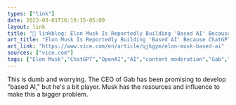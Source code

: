 ```yaml
---
types: ["link"]
date: 2023-03-01T16:19:15-05:00
layout: link
title: "🔗 linkblog: Elon Musk Is Reportedly Building 'Based AI' Because ChatGPT Is Too Woke'"
art_title: "Elon Musk Is Reportedly Building 'Based AI' Because ChatGPT Is Too Woke"
art_link: "https://www.vice.com/en/article/qjkgym/elon-musk-based-ai"
sources: ["vice.com"]
tags: ["Elon Musk","ChatGPT","OpenAI","AI","content moderation","Gab","Andrew Torba"]
---
```

This is dumb and worrying. The CEO of Gab has been promising to develop "based AI," but he's a bit player. Musk has the resources and influence to make this a bigger problem.  
 
